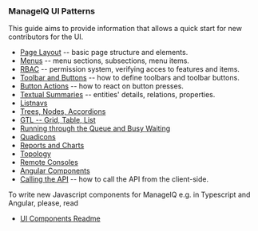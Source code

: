 ### ManageIQ UI Patterns

This guide aims to provide information that allows a
quick start for new contributors for the UI.

* [Page Layout](page_layout.md) -- basic page structure and elements.
* [Menus](menus.md) -- menu sections, subsections, menu items.
* [RBAC](rbac_features.md) -- permission system, verifying acces to features and items.
* [Toolbar and Buttons](toolbars.md) -- how to define toolbars and toolbar buttons.
* [Button Actions](button_actions.md) -- how to react on button presses.
* [Textual Summaries](textual_summary.md) -- entities' details, relations, properties.
* [Listnavs](listnav.md)
* [Trees, Nodes, Accordions](trees.md)
* [GTL -- Grid, Table, List](gtl.md)
* [Running through the Queue and Busy Waiting](queue_wait.md)
* [Quadicons](quadicons.md)
* [Reports and Charts](reports_charts.md)
* [Topology](topology.md)
* [Remote Consoles](remote_consoles.md)
* [Angular Components](angular_components.md)
* [Calling the API](calling_api.md) -- how to call the API from the client-side.

To write new Javascript components for ManageIQ e.g. in Typescript and Angular, please, read
* [UI Components Readme](https://github.com/ManageIQ/ui-components/blob/master/README.md)
